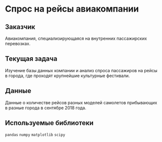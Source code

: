 # Спрос на рейсы авиакомпании

## Заказчик

Авиакомпания, специализирующаяся на внутренних пассажирских перевозках.

## Текущая задача

Изучение базы данных компании и анализ спроса пассажиров на рейсы в города, где проходят крупнейшие культурные фестивали.

## Данные

Данные о количестве рейсов разных моделей самолетов прибывающих в разные города в сентябре 2018 года.

## Используемые библиотеки

`pandas` `numpy` `matplotlib` `scipy`
